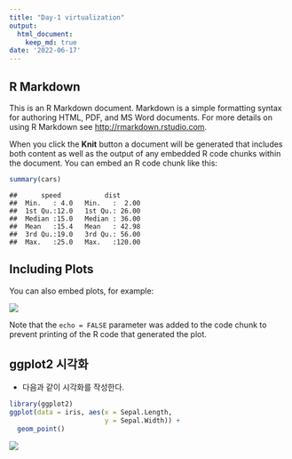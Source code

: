 ```yaml
---
title: "Day-1 virtualization"
output:
  html_document:
    keep_md: true
date: '2022-06-17'
---
```




## R Markdown

This is an R Markdown document. Markdown is a simple formatting syntax for authoring HTML, PDF, and MS Word documents. For more details on using R Markdown see <http://rmarkdown.rstudio.com>.

When you click the **Knit** button a document will be generated that includes both content as well as the output of any embedded R code chunks within the document. You can embed an R code chunk like this:


```r
summary(cars)
```

```
##      speed           dist       
##  Min.   : 4.0   Min.   :  2.00  
##  1st Qu.:12.0   1st Qu.: 26.00  
##  Median :15.0   Median : 36.00  
##  Mean   :15.4   Mean   : 42.98  
##  3rd Qu.:19.0   3rd Qu.: 56.00  
##  Max.   :25.0   Max.   :120.00
```

## Including Plots

You can also embed plots, for example:

![](dat0617_files/figure-html/pressure-1.png)<!-- -->

Note that the `echo = FALSE` parameter was added to the code chunk to prevent printing of the R code that generated the plot.


## ggplot2 시각화
- 다음과 같이 시각화를 작성한다. 


```r
library(ggplot2)
ggplot(data = iris, aes(x = Sepal.Length, 
                        y = Sepal.Width)) + 
  geom_point()
```

![](dat0617_files/figure-html/unnamed-chunk-1-1.png)<!-- -->
